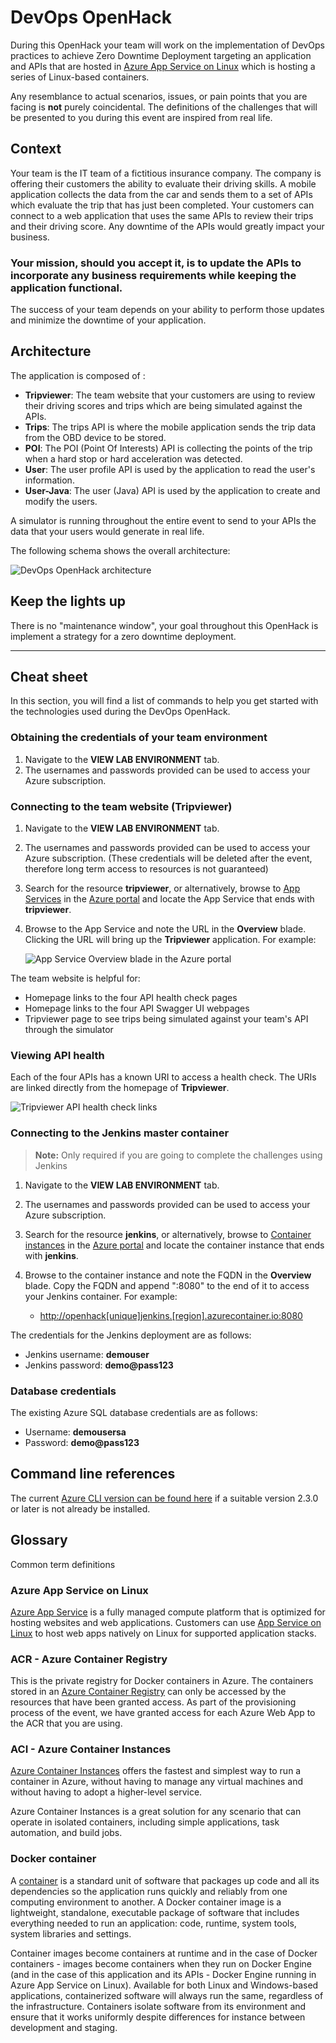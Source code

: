 # DevOps OpenHack

During this OpenHack your team will work on the implementation of DevOps practices to achieve Zero Downtime Deployment targeting an application and APIs that are hosted in <a href="https://docs.microsoft.com/azure/app-service/containers/app-service-linux-intro" target="_blank">Azure App Service on Linux</a> which is hosting a series of Linux-based containers.

Any resemblance to actual scenarios, issues, or pain points that you are facing is **not** purely coincidental. The definitions of the challenges that will be presented to you during this event are inspired from real life.

## Context

Your team is the IT team of a fictitious insurance company. The company is offering their customers the ability to evaluate their driving skills. A mobile application collects the data from the car and sends them to a set of APIs which evaluate the trip that has just been completed. Your customers can connect to a web application that uses the same APIs to review their trips and their driving score. Any downtime of the APIs would greatly impact your business.

### **Your mission, should you accept it, is to update the APIs to incorporate any business requirements while keeping the application functional.**

The success of your team depends on your ability to perform those updates and minimize the downtime of your application.

## Architecture

The application is composed of :

- **Tripviewer**: The team website that your customers are using to review their driving scores and trips which are being simulated against the APIs.
- **Trips**: The trips API is where the mobile application sends the trip data from the OBD device to be stored.
- **POI**: The POI (Point Of Interests) API is collecting the points of the trip when a hard stop or hard acceleration was detected.
- **User**: The user profile API is used by the application to read the user's information.
- **User-Java**: The user (Java) API is used by the application to create and modify the users.

A simulator is running throughout the entire event to send to your APIs the data that your users would generate in real life.

The following schema shows the overall architecture:

![DevOps OpenHack architecture](./images/DevOps%20OpenHack%20architecture.png)

## Keep the lights up

There is no "maintenance window", your goal throughout this OpenHack is implement a strategy for a zero downtime deployment.

--------------

## Cheat sheet

In this section, you will find a list of commands to help you get started with the technologies used during the DevOps OpenHack.

### Obtaining the credentials of your team environment

1. Navigate to the **VIEW LAB ENVIRONMENT** tab.
2. The usernames and passwords provided can be used to access your Azure subscription.

### Connecting to the team website (Tripviewer)

1. Navigate to the **VIEW LAB ENVIRONMENT** tab.
2. The usernames and passwords provided can be used to access your Azure subscription. (These credentials will be deleted after the event, therefore long term access to resources is not guaranteed)
3. Search for the resource **tripviewer**, or alternatively, browse to <a href="https://portal.azure.com/#blade/HubsExtension/BrowseResource/resourceType/Microsoft.Web%2Fsites" target="_blank">App Services</a> in the <a href="https://portal.azure.com/" target="_blank">Azure portal</a> and locate the App Service that ends with **tripviewer**.
4. Browse to the App Service and note the URL in the **Overview** blade. Clicking the URL will bring up the **Tripviewer** application. For example:

    ![App Service Overview blade in the Azure portal](./images/appserviceoverview.png)

The team website is helpful for:

- Homepage links to the four API health check pages
- Homepage links to the four API Swagger UI webpages
- Tripviewer page to see trips being simulated against your team's API through the simulator

### Viewing API health

Each of the four APIs has a known URI to access a health check. The URIs are linked directly from the homepage of **Tripviewer**.

![Tripviewer API health check links](./images/tripviewerapihealthcheck.png)

### Connecting to the Jenkins master container

> **Note:** Only required if you are going to complete the challenges using Jenkins

1. Navigate to the **VIEW LAB ENVIRONMENT** tab.
2. The usernames and passwords provided can be used to access your Azure subscription.
3. Search for the resource **jenkins**, or alternatively, browse to [Container instances](https://portal.azure.com/#blade/HubsExtension/BrowseResource/resourceType/Microsoft.ContainerInstance%2FcontainerGroups) in the [Azure portal](https://portal.azure.com/) and locate the container instance that ends with **jenkins**.
4. Browse to the container instance and note the FQDN in the **Overview** blade. Copy the FQDN and append ":8080" to the end of it to access your Jenkins container. For example:

    - [http://openhack[unique]jenkins.[region].azurecontainer.io:8080](http://openhack[unique]jenkins.[region].azurecontainer.io:8080/)

The credentials for the Jenkins deployment are as follows:

- Jenkins username: **demouser**
- Jenkins password: **demo@pass123**

### Database credentials

The existing Azure SQL database credentials are as follows:

- Username: **demousersa**
- Password: **demo@pass123**

## Command line references

The current [Azure CLI version can be found here](https://docs.microsoft.com/cli/azure/install-azure-cli?view=azure-cli-latest) if a suitable version 2.3.0 or later is not already be installed.

## Glossary

Common term definitions

### Azure App Service on Linux

[Azure App Service](https://docs.microsoft.com/azure/app-service/overview) is a fully managed compute platform that is optimized for hosting websites and web applications. Customers can use [App Service on Linux](https://docs.microsoft.com/azure/app-service/containers/app-service-linux-intro) to host web apps natively on Linux for supported application stacks.

### ACR - Azure Container Registry

This is the private registry for Docker containers in Azure. The containers stored in an [Azure Container Registry](https://docs.microsoft.com/azure/container-registry/container-registry-intro) can only be accessed by the resources that have been granted access. As part of the provisioning process of the event, we have granted access for each Azure Web App to the ACR that you are using.

### ACI - Azure Container Instances

[Azure Container Instances](https://docs.microsoft.com/azure/container-instances/container-instances-overview) offers the fastest and simplest way to run a container in Azure, without having to manage any virtual machines and without having to adopt a higher-level service.

Azure Container Instances is a great solution for any scenario that can operate in isolated containers, including simple applications, task automation, and build jobs.

### Docker container

A [container](https://www.docker.com/resources/what-container) is a standard unit of software that packages up code and all its dependencies so the application runs quickly and reliably from one computing environment to another. A Docker container image is a lightweight, standalone, executable package of software that includes everything needed to run an application: code, runtime, system tools, system libraries and settings.

Container images become containers at runtime and in the case of Docker containers - images become containers when they run on Docker Engine (and in the case of this application and its APIs - Docker Engine running in Azure App Service on Linux). Available for both Linux and Windows-based applications, containerized software will always run the same, regardless of the infrastructure. Containers isolate software from its environment and ensure that it works uniformly despite differences for instance between development and staging.

